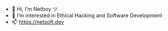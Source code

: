 - 👋 Hi, I’m Netboy ツ
- 👀 I’m interested in Ethical Hacking and Software Development 
- 📫 https://netsoft.dev
